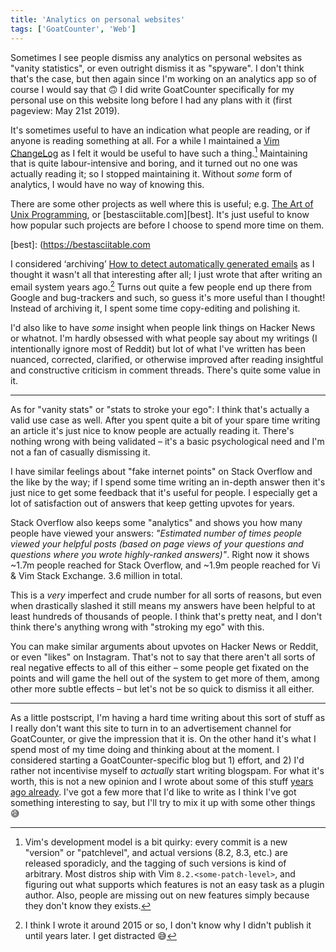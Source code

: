 ```yaml
---
title: 'Analytics on personal websites'
tags: ['GoatCounter', 'Web']
---
```


Sometimes I see people dismiss any analytics on personal websites as "vanity
statistics", or even outright dismiss it as "spyware". I don't think that's the
case, but then again since I'm working on an analytics app so of course I would
say that 🙃 I did write GoatCounter specifically for my personal use on this
website long before I had any plans with it (first pageview: May 21st 2019).

It's sometimes useful to have an indication what people are reading, or if
anyone is reading something at all. For a while I maintained a [Vim
ChangeLog][vimlog] as I felt it would be useful to have such a thing.[^vim]
Maintaining that is quite labour-intensive and boring, and it turned out no one
was actually reading it; so I stopped maintaining it. Without *some* form of
analytics, I would have no way of knowing this.

[vimlog]: /vimlog

There are some other projects as well where this is useful; e.g. [The Art of
Unix Programming][taoup], or [bestasciitable.com][best]. It's just useful to
know how popular such projects are before I choose to spend more time on them.

[taoup]: /the-art-of-unix-programming
[best]: (https://bestasciitable.com

I considered ‘archiving’ [How to detect automatically generated emails][auto] as
I thought it wasn't all that interesting after all; I just wrote that after
writing an email system years ago.[^email] Turns out quite a few people end up
there from Google and bug-trackers and such, so guess it's more useful than I
thought! Instead of archiving it, I spent some time copy-editing and polishing
it.

[auto]: /autoreply.html

I'd also like to have *some* insight when people link things on Hacker News or
whatnot. I'm hardly obsessed with what people say about my writings (I
intentionally ignore most of Reddit) but lot of what I've written has been
nuanced, corrected, clarified, or otherwise improved after reading insightful
and constructive criticism in comment threads. There's quite some value in it.

[^vim]: Vim's development model is a bit quirky: every commit is a new "version"
        or "patchlevel", and actual versions (8.2, 8.3, etc.) are released
        sporadicly, and the tagging of such versions is kind of arbitrary. Most
        distros ship with Vim `8.2.<some-patch-level>`, and figuring out what
        supports which features is not an easy task as a plugin author. Also,
        people are missing out on new features simply because they don't know
        they exists.

[^email]: I think I wrote it around 2015 or so, I don't know why I didn't
          publish it until years later. I get distracted 😅

---

As for "vanity stats" or "stats to stroke your ego": I think that's actually a
valid use case as well. After you spent quite a bit of your spare time writing
an article it's just nice to know people are actually reading it. There's
nothing wrong with being validated – it's a basic psychological need and I'm not
a fan of casually dismissing it.

I have similar feelings about "fake internet points" on Stack Overflow and the
like by the way; if I spend some time writing an in-depth answer then it's just
nice to get some feedback that it's useful for people. I especially get a lot of
satisfaction out of answers that keep getting upvotes for years.

Stack Overflow also keeps some "analytics" and shows you how many people have
viewed your answers: *"Estimated number of times people viewed your helpful
posts (based on page views of your questions and questions where you wrote
highly-ranked answers)"*. Right now it shows ~1.7m people reached for Stack
Overflow, and ~1.9m people reached for Vi & Vim Stack Exchange. 3.6 million in
total.

This is a *very* imperfect and crude number for all sorts of reasons, but even
when drastically slashed it still means my answers have been helpful to at least
hundreds of thousands of people. I think that's pretty neat, and I don't think
there's anything wrong with "stroking my ego" with this.

You can make similar arguments about upvotes on Hacker News or Reddit, or even
"likes" on Instagram. That's not to say that there aren't all sorts of real
negative effects to all of this either – some people get fixated on the points
and will game the hell out of the system to get more of them, among other more
subtle effects – but let's not be so quick to dismiss it all either.

---

As a little postscript, I'm having a hard time writing about this sort of stuff
as I really don't want this site to turn in to an advertisement channel for
GoatCounter, or give the impression that it is. On the other hand it's what I
spend most of my time doing and thinking about at the moment. I considered
starting a GoatCounter-specific blog but 1) effort, and 2) I'd rather not
incentivise myself to *actually* start writing blogspam. For what it's worth,
this is not a new opinion and I wrote about some of this stuff [years ago
already][rep]. I've got a few more that I'd like to write as I think I've got
something interesting to say, but I'll try to mix it up with some other things
😅

[rep]: https://meta.stackoverflow.com/a/340180/660921
